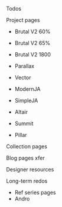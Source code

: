 Todos 

Project pages
- Brutal V2 60%
- Brutal V2 65%
- Brutal V2 1800

- Parallax
- Vector

- ModernJA
- SimpleJA

- Altair

- Summit
- Pillar

Collection pages

Blog pages xfer

Designer resources




Long-term redos
- Ref series pages
- Andro